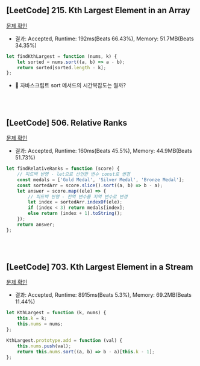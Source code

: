 ## [LeetCode] 215. Kth Largest Element in an Array

[문제 확인](https://leetcode.com/problems/kth-largest-element-in-an-array/description/)

-   결과: Accepted, Runtime: 192ms(Beats 66.43%), Memory: 51.7MB(Beats 34.35%)

```js
let findKthLargest = function (nums, k) {
    let sorted = nums.sort((a, b) => a - b);
    return sorted[sorted.length - k];
};
```

-   🤔 자바스크립트 sort 메서드의 시간복잡도는 뭘까?

</br>
</br>

## [LeetCode] 506. Relative Ranks

[문제 확인](https://leetcode.com/problems/relative-ranks/description/)

-   결과: Accepted, Runtime: 160ms(Beats 45.5%), Memory: 44.9MB(Beats 51.73%)

```js
let findRelativeRanks = function (score) {
    // 피드백 반영 - let으로 선언한 변수 const로 변경
    const medals = ['Gold Medal', 'Silver Medal', 'Bronze Medal'];
    const sortedArr = score.slice().sort((a, b) => b - a);
    let answer = score.map((ele) => {
        // 피드백 반영 - 전역 변수를 지역 변수로 변경
        let index = sortedArr.indexOf(ele);
        if (index < 3) return medals[index];
        else return (index + 1).toString();
    });
    return answer;
};
```

<br>
<br>

## [LeetCode] 703. Kth Largest Element in a Stream

[문제 확인](https://leetcode.com/problems/kth-largest-element-in-a-stream/description/)

-   결과: Accepted, Runtime: 8915ms(Beats 5.3%), Memory: 69.2MB(Beats 11.44%)

```js
let KthLargest = function (k, nums) {
    this.k = k;
    this.nums = nums;
};

KthLargest.prototype.add = function (val) {
    this.nums.push(val);
    return this.nums.sort((a, b) => b - a)[this.k - 1];
};
```
